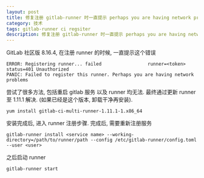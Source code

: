 ```yaml
---
layout: post
title: 修复注册 gitlab-runner 时一直提示 perhaps you are having network problems 及 status=404 
category: 技术
tags: gitlab-runner ci regsiter
description: 修复注册 gitlab-runner 时一直提示 perhaps you are having network problems 及 status=404 
---
```


GitLab 社区版 8.16.4, 在注册 runner 的时候, 一直提示这个错误
```
ERROR: Registering runner... failed                 runner=<token> status=401 Unauthorized
PANIC: Failed to register this runner. Perhaps you are having network problems
```

尝试了很多方法, 包括重启 gitlab 服务 以及 runner 均无法. 最终通过更新 runner 至 1.11.1 解决. (如果已经是这个版本, 卸载干净再安装).

```
yum install gitlab-ci-multi-runner-1.11.1-1.x86_64
```

安装完成后, 进入 runner 注册步骤. 完成后, 需要重新注册服务

```
gitlab-runner install <service name> --working-directory=/path/to/runner/path --config /etc/gitlab-runner/config.toml --user <user>
```

之后启动 runner
```
gitlab-runner start
```

